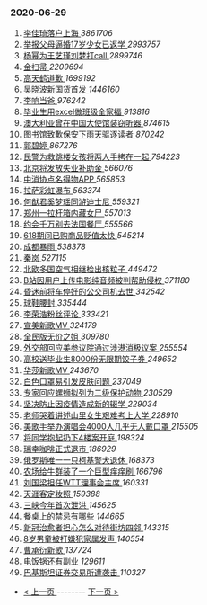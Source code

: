 ### 2020-06-29 
1. [ 李佳琦落户上海 ](https://s.weibo.com/weibo?q=%23%E6%9D%8E%E4%BD%B3%E7%90%A6%E8%90%BD%E6%88%B7%E4%B8%8A%E6%B5%B7%23&Refer=top) *3861706*
1. [ 举报父母逼婚17岁少女已返学 ](https://s.weibo.com/weibo?q=%23%E4%B8%BE%E6%8A%A5%E7%88%B6%E6%AF%8D%E9%80%BC%E5%A9%9A17%E5%B2%81%E5%B0%91%E5%A5%B3%E5%B7%B2%E8%BF%94%E5%AD%A6%23&Refer=top) *2993757*
1. [ 杨幂为王艺瑾刘梦打call ](https://s.weibo.com/weibo?q=%23%E6%9D%A8%E5%B9%82%E4%B8%BA%E7%8E%8B%E8%89%BA%E7%91%BE%E5%88%98%E6%A2%A6%E6%89%93call%23&Refer=top) *2899746*
1. [ 金扫帚 ](https://s.weibo.com/weibo?q=%E9%87%91%E6%89%AB%E5%B8%9A&Refer=top) *2209694*
1. [ 高天鹤道歉 ](https://s.weibo.com/weibo?q=%23%E9%AB%98%E5%A4%A9%E9%B9%A4%E9%81%93%E6%AD%89%23&Refer=top) *1699192*
1. [ 吴晓波新国货首发 ](https://s.weibo.com/weibo?q=%23%E5%90%B4%E6%99%93%E6%B3%A2%E6%96%B0%E5%9B%BD%E8%B4%A7%E9%A6%96%E5%8F%91%23&Refer=top) *1446160*
1. [ 李响当爸 ](https://s.weibo.com/weibo?q=%23%E6%9D%8E%E5%93%8D%E5%BD%93%E7%88%B8%23&Refer=top) *976242*
1. [ 毕业生用excel做班级全家福 ](https://s.weibo.com/weibo?q=%23%E6%AF%95%E4%B8%9A%E7%94%9F%E7%94%A8excel%E5%81%9A%E7%8F%AD%E7%BA%A7%E5%85%A8%E5%AE%B6%E7%A6%8F%23&Refer=top) *913816*
1. [ 澳大利亚曾在中国大使馆装窃听器 ](https://s.weibo.com/weibo?q=%23%E6%BE%B3%E5%A4%A7%E5%88%A9%E4%BA%9A%E6%9B%BE%E5%9C%A8%E4%B8%AD%E5%9B%BD%E5%A4%A7%E4%BD%BF%E9%A6%86%E8%A3%85%E7%AA%83%E5%90%AC%E5%99%A8%23&Refer=top) *874615*
1. [ 图书馆致歉保安下雨天驱逐读者 ](https://s.weibo.com/weibo?q=%23%E5%9B%BE%E4%B9%A6%E9%A6%86%E8%87%B4%E6%AD%89%E4%BF%9D%E5%AE%89%E4%B8%8B%E9%9B%A8%E5%A4%A9%E9%A9%B1%E9%80%90%E8%AF%BB%E8%80%85%23&Refer=top) *870242*
1. [ 郭碧婷 ](https://s.weibo.com/weibo?q=%E9%83%AD%E7%A2%A7%E5%A9%B7&Refer=top) *867276*
1. [ 民警为救跳楼女孩将两人手拷在一起 ](https://s.weibo.com/weibo?q=%23%E6%B0%91%E8%AD%A6%E4%B8%BA%E6%95%91%E8%B7%B3%E6%A5%BC%E5%A5%B3%E5%AD%A9%E5%B0%86%E4%B8%A4%E4%BA%BA%E6%89%8B%E6%8B%B7%E5%9C%A8%E4%B8%80%E8%B5%B7%23&Refer=top) *794223*
1. [ 北京将发放失业补助金 ](https://s.weibo.com/weibo?q=%23%E5%8C%97%E4%BA%AC%E5%B0%86%E5%8F%91%E6%94%BE%E5%A4%B1%E4%B8%9A%E8%A1%A5%E5%8A%A9%E9%87%91%23&Refer=top) *566076*
1. [ 中消协点名得物APP ](https://s.weibo.com/weibo?q=%23%E4%B8%AD%E6%B6%88%E5%8D%8F%E7%82%B9%E5%90%8D%E5%BE%97%E7%89%A9APP%23&Refer=top) *565853*
1. [ 拉萨彩虹瀑布 ](https://s.weibo.com/weibo?q=%23%E6%8B%89%E8%90%A8%E5%BD%A9%E8%99%B9%E7%80%91%E5%B8%83%23&Refer=top) *563374*
1. [ 何猷君奚梦瑶同游迪士尼 ](https://s.weibo.com/weibo?q=%23%E4%BD%95%E7%8C%B7%E5%90%9B%E5%A5%9A%E6%A2%A6%E7%91%B6%E5%90%8C%E6%B8%B8%E8%BF%AA%E5%A3%AB%E5%B0%BC%23&Refer=top) *559321*
1. [ 郑州一拉杆箱内藏女尸 ](https://s.weibo.com/weibo?q=%23%E9%83%91%E5%B7%9E%E4%B8%80%E6%8B%89%E6%9D%86%E7%AE%B1%E5%86%85%E8%97%8F%E5%A5%B3%E5%B0%B8%23&Refer=top) *557013*
1. [ 约会千万别去法国餐厅 ](https://s.weibo.com/weibo?q=%E7%BA%A6%E4%BC%9A%E5%8D%83%E4%B8%87%E5%88%AB%E5%8E%BB%E6%B3%95%E5%9B%BD%E9%A4%90%E5%8E%85&Refer=top) *555566*
1. [ 618期间已购商品贬值太快 ](https://s.weibo.com/weibo?q=618%E6%9C%9F%E9%97%B4%E5%B7%B2%E8%B4%AD%E5%95%86%E5%93%81%E8%B4%AC%E5%80%BC%E5%A4%AA%E5%BF%AB&Refer=top) *545214*
1. [ 成都暴雨 ](https://s.weibo.com/weibo?q=%E6%88%90%E9%83%BD%E6%9A%B4%E9%9B%A8&Refer=top) *538378*
1. [ 秦岚 ](https://s.weibo.com/weibo?q=%E7%A7%A6%E5%B2%9A&Refer=top) *527115*
1. [ 北欧多国空气相继检出核粒子 ](https://s.weibo.com/weibo?q=%E5%8C%97%E6%AC%A7%E5%A4%9A%E5%9B%BD%E7%A9%BA%E6%B0%94%E7%9B%B8%E7%BB%A7%E6%A3%80%E5%87%BA%E6%A0%B8%E7%B2%92%E5%AD%90&Refer=top) *449472*
1. [ B站因用户上传电影纯音频被判帮助侵权 ](https://s.weibo.com/weibo?q=%23B%E7%AB%99%E5%9B%A0%E7%94%A8%E6%88%B7%E4%B8%8A%E4%BC%A0%E7%94%B5%E5%BD%B1%E7%BA%AF%E9%9F%B3%E9%A2%91%E8%A2%AB%E5%88%A4%E5%B8%AE%E5%8A%A9%E4%BE%B5%E6%9D%83%23&Refer=top) *371180*
1. [ 昏迷前将车停好的公交司机去世 ](https://s.weibo.com/weibo?q=%23%E6%98%8F%E8%BF%B7%E5%89%8D%E5%B0%86%E8%BD%A6%E5%81%9C%E5%A5%BD%E7%9A%84%E5%85%AC%E4%BA%A4%E5%8F%B8%E6%9C%BA%E5%8E%BB%E4%B8%96%23&Refer=top) *342542*
1. [ 球鞋腰封 ](https://s.weibo.com/weibo?q=%23%E7%90%83%E9%9E%8B%E8%85%B0%E5%B0%81%23&Refer=top) *335444*
1. [ 李荣浩粉丝评论 ](https://s.weibo.com/weibo?q=%23%E6%9D%8E%E8%8D%A3%E6%B5%A9%E7%B2%89%E4%B8%9D%E8%AF%84%E8%AE%BA%23&Refer=top) *333421*
1. [ 宣美新歌MV ](https://s.weibo.com/weibo?q=%23%E5%AE%A3%E7%BE%8E%E6%96%B0%E6%AD%8CMV%23&Refer=top) *324179*
1. [ 全民版无价之姐 ](https://s.weibo.com/weibo?q=%E5%85%A8%E6%B0%91%E7%89%88%E6%97%A0%E4%BB%B7%E4%B9%8B%E5%A7%90&Refer=top) *309780*
1. [ 外交部回应美参议院通过涉港消极议案 ](https://s.weibo.com/weibo?q=%E5%A4%96%E4%BA%A4%E9%83%A8%E5%9B%9E%E5%BA%94%E7%BE%8E%E5%8F%82%E8%AE%AE%E9%99%A2%E9%80%9A%E8%BF%87%E6%B6%89%E6%B8%AF%E6%B6%88%E6%9E%81%E8%AE%AE%E6%A1%88&Refer=top) *255554*
1. [ 高校送毕业生8000份无限期饺子券 ](https://s.weibo.com/weibo?q=%23%E9%AB%98%E6%A0%A1%E9%80%81%E6%AF%95%E4%B8%9A%E7%94%9F8000%E4%BB%BD%E6%97%A0%E9%99%90%E6%9C%9F%E9%A5%BA%E5%AD%90%E5%88%B8%23&Refer=top) *249652*
1. [ 华莎新歌MV ](https://s.weibo.com/weibo?q=%23%E5%8D%8E%E8%8E%8E%E6%96%B0%E6%AD%8CMV%23&Refer=top) *243670*
1. [ 白色口罩易引发皮肤问题 ](https://s.weibo.com/weibo?q=%23%E7%99%BD%E8%89%B2%E5%8F%A3%E7%BD%A9%E6%98%93%E5%BC%95%E5%8F%91%E7%9A%AE%E8%82%A4%E9%97%AE%E9%A2%98%23&Refer=top) *237049*
1. [ 专家回应螺蛳拟列为二级保护动物 ](https://s.weibo.com/weibo?q=%23%E4%B8%93%E5%AE%B6%E5%9B%9E%E5%BA%94%E8%9E%BA%E8%9B%B3%E6%8B%9F%E5%88%97%E4%B8%BA%E4%BA%8C%E7%BA%A7%E4%BF%9D%E6%8A%A4%E5%8A%A8%E7%89%A9%23&Refer=top) *230529*
1. [ 坚决防止因疫情造成新的辍学 ](https://s.weibo.com/weibo?q=%E5%9D%9A%E5%86%B3%E9%98%B2%E6%AD%A2%E5%9B%A0%E7%96%AB%E6%83%85%E9%80%A0%E6%88%90%E6%96%B0%E7%9A%84%E8%BE%8D%E5%AD%A6&Refer=top) *229034*
1. [ 老师哭着讲述山里女生艰难考上大学 ](https://s.weibo.com/weibo?q=%E8%80%81%E5%B8%88%E5%93%AD%E7%9D%80%E8%AE%B2%E8%BF%B0%E5%B1%B1%E9%87%8C%E5%A5%B3%E7%94%9F%E8%89%B0%E9%9A%BE%E8%80%83%E4%B8%8A%E5%A4%A7%E5%AD%A6&Refer=top) *228910*
1. [ 美歌手举办演唱会4000人几乎无人戴口罩 ](https://s.weibo.com/weibo?q=%E7%BE%8E%E6%AD%8C%E6%89%8B%E4%B8%BE%E5%8A%9E%E6%BC%94%E5%94%B1%E4%BC%9A4000%E4%BA%BA%E5%87%A0%E4%B9%8E%E6%97%A0%E4%BA%BA%E6%88%B4%E5%8F%A3%E7%BD%A9&Refer=top) *215505*
1. [ 将同学抱起扔下4楼案开庭 ](https://s.weibo.com/weibo?q=%23%E5%B0%86%E5%90%8C%E5%AD%A6%E6%8A%B1%E8%B5%B7%E6%89%94%E4%B8%8B4%E6%A5%BC%E6%A1%88%E5%BC%80%E5%BA%AD%23&Refer=top) *198324*
1. [ 瑞幸咖啡正式退市 ](https://s.weibo.com/weibo?q=%23%E7%91%9E%E5%B9%B8%E5%92%96%E5%95%A1%E6%AD%A3%E5%BC%8F%E9%80%80%E5%B8%82%23&Refer=top) *186929*
1. [ 俄罗斯唯一一只柯基警犬退休 ](https://s.weibo.com/weibo?q=%23%E4%BF%84%E7%BD%97%E6%96%AF%E5%94%AF%E4%B8%80%E4%B8%80%E5%8F%AA%E6%9F%AF%E5%9F%BA%E8%AD%A6%E7%8A%AC%E9%80%80%E4%BC%91%23&Refer=top) *168373*
1. [ 农场给牛群装了一个巨型痒痒刷 ](https://s.weibo.com/weibo?q=%E5%86%9C%E5%9C%BA%E7%BB%99%E7%89%9B%E7%BE%A4%E8%A3%85%E4%BA%86%E4%B8%80%E4%B8%AA%E5%B7%A8%E5%9E%8B%E7%97%92%E7%97%92%E5%88%B7&Refer=top) *166796*
1. [ 刘国梁担任WTT理事会主席 ](https://s.weibo.com/weibo?q=%E5%88%98%E5%9B%BD%E6%A2%81%E6%8B%85%E4%BB%BBWTT%E7%90%86%E4%BA%8B%E4%BC%9A%E4%B8%BB%E5%B8%AD&Refer=top) *160331*
1. [ 天涯客定妆照 ](https://s.weibo.com/weibo?q=%E5%A4%A9%E6%B6%AF%E5%AE%A2%E5%AE%9A%E5%A6%86%E7%85%A7&Refer=top) *159388*
1. [ 三峡今年首次泄洪 ](https://s.weibo.com/weibo?q=%E4%B8%89%E5%B3%A1%E4%BB%8A%E5%B9%B4%E9%A6%96%E6%AC%A1%E6%B3%84%E6%B4%AA&Refer=top) *145625*
1. [ 餐桌上的禁忌有哪些 ](https://s.weibo.com/weibo?q=%23%E9%A4%90%E6%A1%8C%E4%B8%8A%E7%9A%84%E7%A6%81%E5%BF%8C%E6%9C%89%E5%93%AA%E4%BA%9B%23&Refer=top) *144665*
1. [ 新冠治愈者担心怎么对待街坊四邻 ](https://s.weibo.com/weibo?q=%E6%96%B0%E5%86%A0%E6%B2%BB%E6%84%88%E8%80%85%E6%8B%85%E5%BF%83%E6%80%8E%E4%B9%88%E5%AF%B9%E5%BE%85%E8%A1%97%E5%9D%8A%E5%9B%9B%E9%82%BB&Refer=top) *143315*
1. [ 8岁男童被打嫌犯家属发声 ](https://s.weibo.com/weibo?q=%238%E5%B2%81%E7%94%B7%E7%AB%A5%E8%A2%AB%E6%89%93%E5%AB%8C%E7%8A%AF%E5%AE%B6%E5%B1%9E%E5%8F%91%E5%A3%B0%23&Refer=top) *140554*
1. [ 曹承衍新歌 ](https://s.weibo.com/weibo?q=%E6%9B%B9%E6%89%BF%E8%A1%8D%E6%96%B0%E6%AD%8C&Refer=top) *137724*
1. [ 电饭锅还有副业 ](https://s.weibo.com/weibo?q=%23%E7%94%B5%E9%A5%AD%E9%94%85%E8%BF%98%E6%9C%89%E5%89%AF%E4%B8%9A%23&Refer=top) *129611*
1. [ 巴基斯坦证券交易所遭袭击 ](https://s.weibo.com/weibo?q=%E5%B7%B4%E5%9F%BA%E6%96%AF%E5%9D%A6%E8%AF%81%E5%88%B8%E4%BA%A4%E6%98%93%E6%89%80%E9%81%AD%E8%A2%AD%E5%87%BB&Refer=top) *110327* 

- [ < 上一页 ](https://github.com/able8/weibo-hot-record/blob/master/2020-06-28.md) -------- [ 下一页 > ](https://github.com/able8/weibo-hot-record/blob/master/2020-06-30.md)